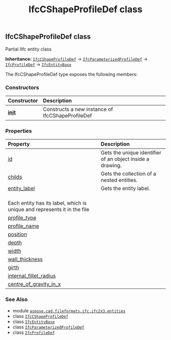 ﻿---
title: IfcCShapeProfileDef class
second_title: Aspose.CAD for Python via .NET API References
description: 
type: docs
weight: 620
url: /python-net/aspose.cad.fileformats.ifc.ifc2x3.entities/ifccshapeprofiledef/
is_root: false
---

## IfcCShapeProfileDef class

Partial IIfc entity class



**Inheritance:** [`IfcCShapeProfileDef`](/cad/python-net/aspose.cad.fileformats.ifc.ifc2x3.entities/ifccshapeprofiledef) → 
[`IfcParameterizedProfileDef`](/cad/python-net/aspose.cad.fileformats.ifc.ifc2x3.entities/ifcparameterizedprofiledef) → 
[`IfcProfileDef`](/cad/python-net/aspose.cad.fileformats.ifc.ifc2x3.entities/ifcprofiledef) → 
[`IfcEntityBase`](/cad/python-net/aspose.cad.fileformats.ifc/ifcentitybase)



The IfcCShapeProfileDef type exposes the following members:

### Constructors
| Constructor | Description |
| :- | :- |
| [__init__](/cad/python-net/aspose.cad.fileformats.ifc.ifc2x3.entities/ifccshapeprofiledef/__init__/#) | Constructs a new instance of IfcCShapeProfileDef |


### Properties
| Property | Description |
| :- | :- |
| [id](/cad/python-net/aspose.cad.fileformats.ifc.ifc2x3.entities/ifccshapeprofiledef/id) | Gets the unique identifier of an object inside a drawing. |
| [childs](/cad/python-net/aspose.cad.fileformats.ifc.ifc2x3.entities/ifccshapeprofiledef/childs) | Gets the collection of a nested entities. |
| [entity_label](/cad/python-net/aspose.cad.fileformats.ifc.ifc2x3.entities/ifccshapeprofiledef/entity_label) | Gets the entity label.<br/>Each entity has its label, which is unique and represents it in the file |
| [profile_type](/cad/python-net/aspose.cad.fileformats.ifc.ifc2x3.entities/ifccshapeprofiledef/profile_type) |  |
| [profile_name](/cad/python-net/aspose.cad.fileformats.ifc.ifc2x3.entities/ifccshapeprofiledef/profile_name) |  |
| [position](/cad/python-net/aspose.cad.fileformats.ifc.ifc2x3.entities/ifccshapeprofiledef/position) |  |
| [depth](/cad/python-net/aspose.cad.fileformats.ifc.ifc2x3.entities/ifccshapeprofiledef/depth) |  |
| [width](/cad/python-net/aspose.cad.fileformats.ifc.ifc2x3.entities/ifccshapeprofiledef/width) |  |
| [wall_thickness](/cad/python-net/aspose.cad.fileformats.ifc.ifc2x3.entities/ifccshapeprofiledef/wall_thickness) |  |
| [girth](/cad/python-net/aspose.cad.fileformats.ifc.ifc2x3.entities/ifccshapeprofiledef/girth) |  |
| [internal_fillet_radius](/cad/python-net/aspose.cad.fileformats.ifc.ifc2x3.entities/ifccshapeprofiledef/internal_fillet_radius) |  |
| [centre_of_gravity_in_x](/cad/python-net/aspose.cad.fileformats.ifc.ifc2x3.entities/ifccshapeprofiledef/centre_of_gravity_in_x) |  |



### See Also
* module [`aspose.cad.fileformats.ifc.ifc2x3.entities`](..)
* class [`IfcCShapeProfileDef`](/cad/python-net/aspose.cad.fileformats.ifc.ifc2x3.entities/ifccshapeprofiledef)
* class [`IfcEntityBase`](/cad/python-net/aspose.cad.fileformats.ifc/ifcentitybase)
* class [`IfcParameterizedProfileDef`](/cad/python-net/aspose.cad.fileformats.ifc.ifc2x3.entities/ifcparameterizedprofiledef)
* class [`IfcProfileDef`](/cad/python-net/aspose.cad.fileformats.ifc.ifc2x3.entities/ifcprofiledef)
